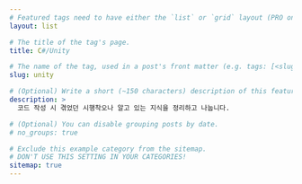 ```yaml
---
# Featured tags need to have either the `list` or `grid` layout (PRO only).
layout: list

# The title of the tag's page.
title: C#/Unity

# The name of the tag, used in a post's front matter (e.g. tags: [<slug>]).
slug: unity

# (Optional) Write a short (~150 characters) description of this featured tag.
description: >
  코드 작성 시 겪었던 시행착오나 알고 있는 지식을 정리하고 나눕니다.

# (Optional) You can disable grouping posts by date.
# no_groups: true

# Exclude this example category from the sitemap.
# DON'T USE THIS SETTING IN YOUR CATEGORIES!
sitemap: true
---
```

